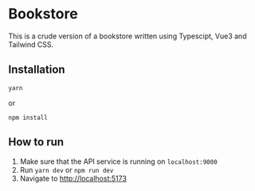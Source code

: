 # Bookstore

This is a crude version of a bookstore written using Typescipt, Vue3 and Tailwind CSS.

## Installation

```
yarn
```

or

```
npm install
```

## How to run

1. Make sure that the API service is running on `localhost:9000`
2. Run `yarn dev` or `npm run dev`
3. Navigate to [http://localhost:5173](http://localhost:5173)
